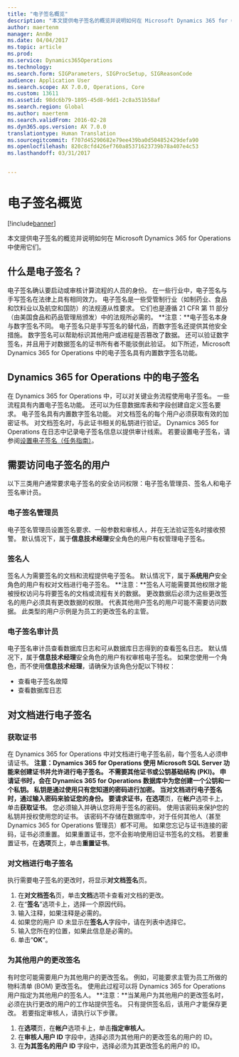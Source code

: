 ```yaml
---
title: "电子签名概览"
description: "本文提供电子签名的概览并说明如何在 Microsoft Dynamics 365 for Operations 中使用它们。"
author: maertenm
manager: AnnBe
ms.date: 04/04/2017
ms.topic: article
ms.prod: 
ms.service: Dynamics365Operations
ms.technology: 
ms.search.form: SIGParameters, SIGProcSetup, SIGReasonCode
audience: Application User
ms.search.scope: AX 7.0.0, Operations, Core
ms.custom: 13611
ms.assetid: 98dc6b79-1895-45d8-9dd1-2c8a351b58af
ms.search.region: Global
ms.author: maertenm
ms.search.validFrom: 2016-02-28
ms.dyn365.ops.version: AX 7.0.0
translationtype: Human Translation
ms.sourcegitcommit: f707d45290682e79ee439ba0d504852429defa90
ms.openlocfilehash: 820c8cfd426ef760a85371623739b78a407e4c53
ms.lasthandoff: 03/31/2017


---
```


# <a name="electronic-signature-overview"></a>电子签名概览

[!include[banner](../includes/banner.md)]


本文提供电子签名的概览并说明如何在 Microsoft Dynamics 365 for Operations 中使用它们。

<a name="what-is-an-electronic-signature"></a>什么是电子签名？
--------------------------------

电子签名确认要启动或审核计算流程的人员的身份。 在一些行业中，电子签名与手写签名在法律上具有相同效力。 电子签名是一些受管制行业（如制药业、食品和饮料业以及航空和国防）的法规遵从性要求。 它们也是遵循 21 CFR 第 11 部分（由美国食品和药品管理局颁发）中的法规所必需的。 **注意：**电子签名本身与数字签名不同。 电子签名只是手写签名的替代品，而数字签名还提供其他安全措施。 数字签名可以帮助标识其他用户或进程是否篡改了数据。 还可以验证数字签名，并且用于对数据签名的证书所有者不能驳倒此验证。 如下所述，Microsoft Dynamics 365 for Operations 中的电子签名具有内置数字签名功能。

## <a name="electronic-signatures-in-dynamics-365-for-operations"></a>Dynamics 365 for Operations 中的电子签名
在 Dynamics 365 for Operations 中，可以对关键业务流程使用电子签名。 一些流程具有内置电子签名功能。 还可以为任意数据库表和字段创建自定义签名要求。 电子签名具有内置数字签名功能。 对文档签名的每个用户必须获取有效的加密证书。 对文档签名时，与此证书相关的私钥进行验证。 Dynamics 365 for Operations 在日志中记录电子签名信息以提供审计线索。 若要设置电子签名，请参阅[设置电子签名（任务指南）](http://ax.help.dynamics.com/en/wiki/set-up-electronic-signatures/)。

## <a name="users-who-require-access-to-electronic-signatures"></a>需要访问电子签名的用户
以下三类用户通常要求电子签名的安全访问权限：电子签名管理员、签名人和电子签名审计员。

### <a name="electronic-signature-administrator"></a>电子签名管理员

电子签名管理员设置签名要求、一般参数和审核人，并在无法验证签名时接收预警。 默认情况下，属于**信息技术经理**安全角色的用户有权管理电子签名。

### <a name="signer"></a>签名人

签名人为需要签名的文档和流程提供电子签名。 默认情况下，属于**系统用户**安全角色的用户有权对文档进行电子签名。 **注意：**签名人可能需要其他权限才能被授权访问与将要签名的文档或流程有关的数据。 更改数据后必须为这些更改签名的用户必须具有更改数据的权限。 代表其他用户签名的用户可能不需要访问数据。 此类型的用户示例是为员工的更改签名的主管。

### <a name="electronic-signature-auditor"></a>电子签名审计员

电子签名审计员查看数据库日志和可从数据库日志得到的查看签名日志。 默认情况下，属于**信息技术经理**安全角色的用户有权审核电子签名。 如果您使用一个角色，而不使用**信息技术经理**，请确保为该角色分配以下特权：

-   查看电子签名故障
-   查看数据库日志

## <a name="signing-documents-electronically"></a>对文档进行电子签名
### <a name="get-a-certificate"></a>获取证书

在 Dynamics 365 for Operations 中对文档进行电子签名前，每个签名人必须申请证书。 **注意：**Dynamics 365 for Operations 使用 Microsoft SQL Server 功能来创建证书并允许进行电子签名。 不需要其他证书或公钥基础结构 (PKI)。 申请证书时，会在 Dynamics 365 for Operations 数据库中为您创建一个公钥和一个私钥。 私钥是通过使用只有您知道的密码进行加密。 当对文档进行电子签名时，通过输入密码来验证您的身份。 要请求证书，在**选项**页，在**帐户**选项卡上，单击**获取证书**。 您必须输入并确认您将用于签名的密码。 使用该密码来保护您的私钥并授权使用您的证书。 该密码不存储在数据库中，对于任何其他人（甚至 Dynamics 365 for Operations 管理员）都不可用。 如果您忘记与证书连接的密码，证书必须重置。 如果重置证书，您不会影响使用旧证书签名的文档。 若要重置证书，在**选项**页上，单击**重置证书**。

### <a name="sign-a-document-electronically"></a>对文档进行电子签名

执行需要电子签名的更改时，将显示**对文档签名**页。

1.  在**对文档签名**页，单击**文档**选项卡查看对文档的更改。
2.  在“**签名**”选项卡上，选择一个原因代码。
3.  输入注释，如果注释是必需的。
4.  如果您的用户 ID 未显示在**签名人**字段中，请在列表中选择它。
5.  输入您所在的位置，如果此信息是必需的。
6.  单击“**OK**”。

### <a name="sign-for-another-users-changes"></a>为其他用户的更改签名

有时您可能需要用户为其他用户的更改签名。 例如，可能要求主管为员工所做的物料清单 (BOM) 更改签名。 使用此过程可以将 Dynamics 365 for Operations 用户指定为其他用户的签名人。 **注意：**当某用户为其他用户的更改签名时，必须在执行更改的用户的工作站提供签名。 只有提供签名后，该用户才能保存更改。 若要指定审核人，请执行以下步骤。

1.  在**选项**页，在**帐户**选项卡上，单击**指定审核人**。
2.  在**审核人用户 ID** 字段中，选择必须为其他用户的更改签名的用户的 ID。
3.  在**为其签名的用户 ID** 字段中，选择必须为其更改签名的用户的 ID。





